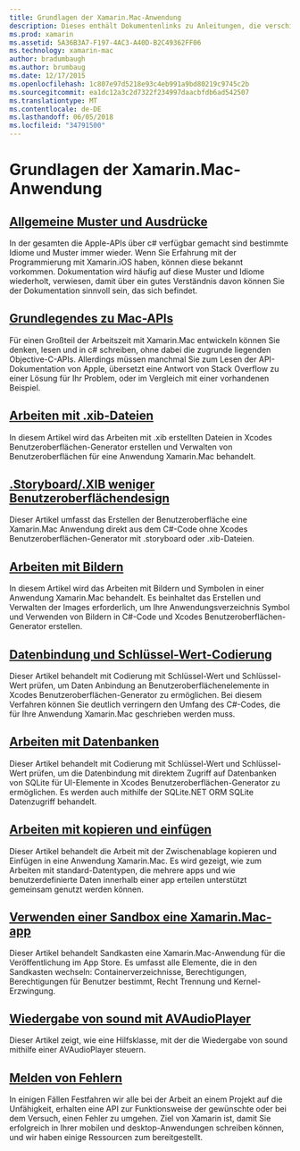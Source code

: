 ```yaml
---
title: Grundlagen der Xamarin.Mac-Anwendung
description: Dieses enthält Dokumentenlinks zu Anleitungen, die verschiedenen Konzepte erforderlich, um zu verstehen, beim Entwickeln von Anwendungen Xamarin.Mac beschrieben.
ms.prod: xamarin
ms.assetid: 5A36B3A7-F197-4AC3-A40D-B2C49362FF06
ms.technology: xamarin-mac
author: bradumbaugh
ms.author: brumbaug
ms.date: 12/17/2015
ms.openlocfilehash: 1c807e97d5218e93c4eb991a9bd80219c9745c2b
ms.sourcegitcommit: ea1dc12a3c2d7322f234997daacbfdb6ad542507
ms.translationtype: MT
ms.contentlocale: de-DE
ms.lasthandoff: 06/05/2018
ms.locfileid: "34791500"
---
```

# <a name="xamarinmac-application-fundamentals"></a>Grundlagen der Xamarin.Mac-Anwendung

## <a name="common-patterns-and-idiomsmacapp-fundamentalspatternsmd"></a>[Allgemeine Muster und Ausdrücke](~/mac/app-fundamentals/patterns.md)

In der gesamten die Apple-APIs über c# verfügbar gemacht sind bestimmte Idiome und Muster immer wieder. Wenn Sie Erfahrung mit der Programmierung mit Xamarin.iOS haben, können diese bekannt vorkommen. Dokumentation wird häufig auf diese Muster und Idiome wiederholt, verwiesen, damit über ein gutes Verständnis davon können Sie der Dokumentation sinnvoll sein, das sich befindet.

## <a name="understanding-mac-apismacapp-fundamentalsmac-apismd"></a>[Grundlegendes zu Mac-APIs](~/mac/app-fundamentals/mac-apis.md)

Für einen Großteil der Arbeitszeit mit Xamarin.Mac entwickeln können Sie denken, lesen und in c# schreiben, ohne dabei die zugrunde liegenden Objective-C-APIs. Allerdings müssen manchmal Sie zum Lesen der API-Dokumentation von Apple, übersetzt eine Antwort von Stack Overflow zu einer Lösung für Ihr Problem, oder im Vergleich mit einer vorhandenen Beispiel.

## <a name="working-with-xib-filesmacapp-fundamentalsxibmd"></a>[Arbeiten mit .xib-Dateien](~/mac/app-fundamentals/xib.md)

In diesem Artikel wird das Arbeiten mit .xib erstellten Dateien in Xcodes Benutzeroberflächen-Generator erstellen und Verwalten von Benutzeroberflächen für eine Anwendung Xamarin.Mac behandelt.

## <a name="storyboardxib-less-user-interface-designmacapp-fundamentalsxibless-uimd"></a>[.Storyboard/.XIB weniger Benutzeroberflächendesign](~/mac/app-fundamentals/xibless-ui.md)

Dieser Artikel umfasst das Erstellen der Benutzeroberfläche eine Xamarin.Mac Anwendung direkt aus dem C#-Code ohne Xcodes Benutzeroberflächen-Generator mit .storyboard oder .xib-Dateien.

## <a name="working-with-imagesmacapp-fundamentalsimagemd"></a>[Arbeiten mit Bildern](~/mac/app-fundamentals/image.md)

In diesem Artikel wird das Arbeiten mit Bildern und Symbolen in einer Anwendung Xamarin.Mac behandelt. Es beinhaltet das Erstellen und Verwalten der Images erforderlich, um Ihre Anwendungsverzeichnis Symbol und Verwenden von Bildern in C#-Code und Xcodes Benutzeroberflächen-Generator erstellen.

## <a name="data-binding-and-key-value-codingmacapp-fundamentalsdatabindingmd"></a>[Datenbindung und Schlüssel-Wert-Codierung](~/mac/app-fundamentals/databinding.md)

Dieser Artikel behandelt mit Codierung mit Schlüssel-Wert und Schlüssel-Wert prüfen, um Daten Anbindung an Benutzeroberflächenelemente in Xcodes Benutzeroberflächen-Generator zu ermöglichen. Bei diesem Verfahren können Sie deutlich verringern den Umfang des C#-Codes, die für Ihre Anwendung Xamarin.Mac geschrieben werden muss. 

## <a name="working-with-databasesmacapp-fundamentalsdatabasesmd"></a>[Arbeiten mit Datenbanken](~/mac/app-fundamentals/databases.md)

Dieser Artikel behandelt mit Codierung mit Schlüssel-Wert und Schlüssel-Wert prüfen, um die Datenbindung mit direktem Zugriff auf Datenbanken von SQLite für UI-Elemente in Xcodes Benutzeroberflächen-Generator zu ermöglichen. Es werden auch mithilfe der SQLite.NET ORM SQLite Datenzugriff behandelt.

## <a name="working-with-copy-and-pastemacapp-fundamentalscopy-pastemd"></a>[Arbeiten mit kopieren und einfügen](~/mac/app-fundamentals/copy-paste.md)

Dieser Artikel behandelt die Arbeit mit der Zwischenablage kopieren und Einfügen in eine Anwendung Xamarin.Mac. Es wird gezeigt, wie zum Arbeiten mit standard-Datentypen, die mehrere apps und wie benutzerdefinierte Daten innerhalb einer app erteilen unterstützt gemeinsam genutzt werden können.

## <a name="sandboxing-a-xamarinmac-appmacapp-fundamentalssandboxingmd"></a>[Verwenden einer Sandbox eine Xamarin.Mac-app](~/mac/app-fundamentals/sandboxing.md)

Dieser Artikel behandelt Sandkasten eine Xamarin.Mac-Anwendung für die Veröffentlichung im App Store. Es umfasst alle Elemente, die in den Sandkasten wechseln: Containerverzeichnisse, Berechtigungen, Berechtigungen für Benutzer bestimmt, Recht Trennung und Kernel-Erzwingung.

## <a name="playing-sound-with-avaudioplayermacapp-fundamentalssoundsmd"></a>[Wiedergabe von sound mit AVAudioPlayer](~/mac/app-fundamentals/sounds.md)

Dieser Artikel zeigt, wie eine Hilfsklasse, mit der die Wiedergabe von sound mithilfe einer AVAudioPlayer steuern.

## <a name="reporting-bugsmacapp-fundamentalstroubleshootingmd"></a>[Melden von Fehlern](~/mac/app-fundamentals/troubleshooting.md)

In einigen Fällen Festfahren wir alle bei der Arbeit an einem Projekt auf die Unfähigkeit, erhalten eine API zur Funktionsweise der gewünschte oder bei dem Versuch, einen Fehler zu umgehen. Ziel von Xamarin ist, damit Sie erfolgreich in Ihrer mobilen und desktop-Anwendungen schreiben können, und wir haben einige Ressourcen zum bereitgestellt.
